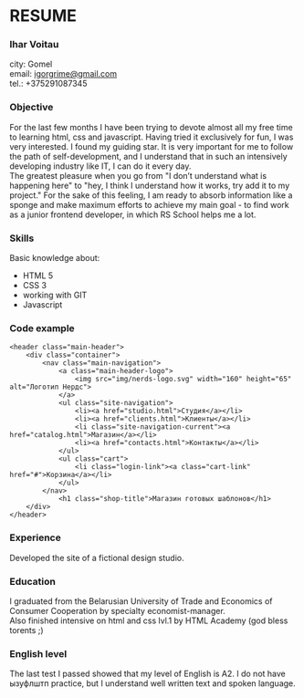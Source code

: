 # RESUME

### Ihar Voitau

city: Gomel  
email: igorgrime@gmail.com  
tel.: +375291087345  

### Objective

For the last few months I have been trying to devote almost all my free time to learning html, css and javascript. Having tried it exclusively for fun, I was very interested. I found my guiding star. It is very important for me to follow the path of self-development, and I understand that in such an intensively developing industry like IT, I can do it every day.  
The greatest pleasure when you go from "I don’t understand what is happening here" to "hey, I think I understand how it works, try add it to my project." For the sake of this feeling, I am ready to absorb information like a sponge and make maximum efforts to achieve my main goal - to find work as a junior frontend developer, in which RS School helps me a lot.  

### Skills

Basic knowledge about:
- HTML 5  
- CSS 3  
- working with GIT
- Javascript  

### Code example

```
<header class="main-header">
    <div class="container">
        <nav class="main-navigation">
            <a class="main-header-logo">
                <img src="img/nerds-logo.svg" width="160" height="65" alt="Логотип Нердс">
            </a>
            <ul class="site-navigation">
                <li><a href="studio.html">Студия</a></li>
                <li><a href="clients.html">Клиенты</a></li>
                <li class="site-navigation-current"><a href="catalog.html">Магазин</a></li>
                <li><a href="contacts.html">Контакты</a></li>
            </ul>
            <ul class="cart">
                <li class="login-link"><a class="cart-link" href="#">Корзина</a></li>
            </ul>
        </nav>
            <h1 class="shop-title">Магазин готовых шаблонов</h1>
    </div>
</header>
```    

### Experience

Developed the site of a fictional design studio.

### Education

I graduated from the Belarusian University of Trade and Economics of Consumer Cooperation by specialty economist-manager.  
Also finished intensive on html and css lvl.1 by HTML Academy (god bless torents ;) 

### English level

The last test I passed showed that my level of English is A2. I do not have ызуфлштп practice, but I understand well written text and spoken language.
